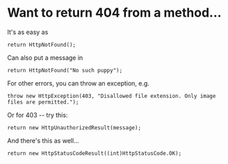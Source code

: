 # Want to return 404 from a method...

It's as easy as 

    return HttpNotFound();

Can also put a message in

    return HttpNotFound("No such puppy");

For other errors, you can throw an exception, e.g.


    throw new HttpException(403, "Disallowed file extension. Only image files are permitted.");

    
Or for 403 -- try this:

    return new HttpUnauthorizedResult(message);

    
And there's this as well...

    return new HttpStatusCodeResult((int)HttpStatusCode.OK);

